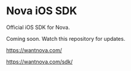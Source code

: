 Nova iOS SDK
============

Official iOS SDK for Nova.

Coming soon. Watch this repository for updates.

https://wantnova.com/

https://wantnova.com/sdk/
